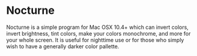 # Nocturne #

Nocturne is a simple program for Mac OSX 10.4+ which can invert colors, invert brightness, tint colors, make your colors monochrome, and more for your whole screen. It is useful for nighttime use or for those who simply wish to have a generally darker color pallette.